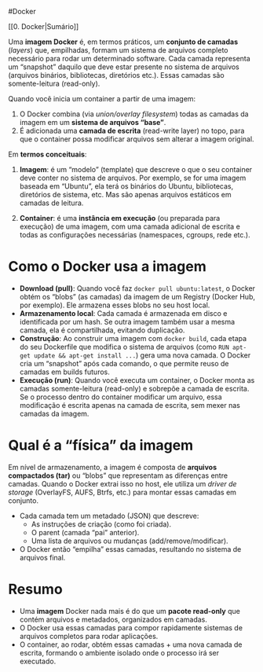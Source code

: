 #Docker 

[[0. Docker|Sumário]]

Uma **imagem Docker** é, em termos práticos, um **conjunto de camadas** (_layers_) que, empilhadas, formam um sistema de arquivos completo necessário para rodar um determinado software. Cada camada representa um “snapshot” daquilo que deve estar presente no sistema de arquivos (arquivos binários, bibliotecas, diretórios etc.). Essas camadas são somente-leitura (read-only).

Quando você inicia um container a partir de uma imagem:

1. O Docker combina (via _union/overlay filesystem_) todas as camadas da imagem em um **sistema de arquivos “base”**.
2. É adicionada uma **camada de escrita** (read-write layer) no topo, para que o container possa modificar arquivos sem alterar a imagem original.

Em **termos conceituais**:

1. **Imagem**: é um “modelo” (template) que descreve o que o seu container deve conter no sistema de arquivos. Por exemplo, se for uma imagem baseada em “Ubuntu”, ela terá os binários do Ubuntu, bibliotecas, diretórios de sistema, etc. Mas são apenas arquivos estáticos em camadas de leitura.
    
2. **Container**: é uma **instância em execução** (ou preparada para execução) de uma imagem, com uma camada adicional de escrita e todas as configurações necessárias (namespaces, cgroups, rede etc.).
    

# Como o Docker usa a imagem

- **Download (pull)**: Quando você faz `docker pull ubuntu:latest`, o Docker obtém os “blobs” (as camadas) da imagem de um Registry (Docker Hub, por exemplo). Ele armazena esses blobs no seu host local.
- **Armazenamento local**: Cada camada é armazenada em disco e identificada por um hash. Se outra imagem também usar a mesma camada, ela é compartilhada, evitando duplicação.
- **Construção**: Ao construir uma imagem com `docker build`, cada etapa do seu Dockerfile que modifica o sistema de arquivos (como `RUN apt-get update && apt-get install ...`) gera uma nova camada. O Docker cria um “snapshot” após cada comando, o que permite reuso de camadas em builds futuros.
- **Execução (run)**: Quando você executa um container, o Docker monta as camadas somente-leitura (read-only) e sobrepõe a camada de escrita. Se o processo dentro do container modificar um arquivo, essa modificação é escrita apenas na camada de escrita, sem mexer nas camadas da imagem.

# Qual é a “física” da imagem

Em nível de armazenamento, a imagem é composta de **arquivos compactados (tar)** ou “blobs” que representam as diferenças entre camadas. Quando o Docker extrai isso no host, ele utiliza um _driver de storage_ (OverlayFS, AUFS, Btrfs, etc.) para montar essas camadas em conjunto.

- Cada camada tem um metadado (JSON) que descreve:
    - As instruções de criação (como foi criada).
    - O parent (camada “pai” anterior).
    - Uma lista de arquivos ou mudanças (add/remove/modificar).
- O Docker então “empilha” essas camadas, resultando no sistema de arquivos final.

# Resumo

- Uma **imagem** Docker nada mais é do que um **pacote read-only** que contém arquivos e metadados, organizados em camadas.
- O Docker usa essas camadas para compor rapidamente sistemas de arquivos completos para rodar aplicações.
- O container, ao rodar, obtém essas camadas + uma nova camada de escrita, formando o ambiente isolado onde o processo irá ser executado.
